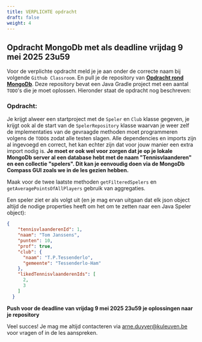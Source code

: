```yaml
---
title: VERPLICHTE opdracht
draft: false
weight: 4
---
```


## Opdracht MongoDb met als deadline vrijdag 9 mei 2025 23u59

Voor de verplichte opdracht meld je je aan onder de correcte naam bij volgende `Github Classroom`. En pull je de repository van [**Opdracht rond MongoDb**](https://classroom.github.com/a/QOmM-zNf). Deze repository bevat een Java Gradle project met een aantal `TODO`'s die je moet oplossen. Hieronder staat de opdracht nog beschreven:

### Opdracht: 
<!-- TODO: Volgend jaar met schema-validatie, letten op ontbrekende eigenschappen in de JSON ... -->
Je krijgt alweer een startproject met de `Speler` en `Club` klasse gegeven, je krijgt ook al de start van de `SpelerRepository` klasse waarvan je weer zelf de implementaties van de gevraagde methoden moet programmeren volgens de `TODO`s zodat alle testen slagen. Alle dependencies en imports zijn al ingevoegd en correct, het kan echter zijn dat voor jouw manier een extra import nodig is. **Je moet er ook wel voor zorgen dat je op je lokale MongoDb server al een database hebt met de naam "Tennisvlaanderen" en een collectie "spelers". Dit kan je eenvoudig doen via de MongoDb Compass GUI zoals we in de les gezien hebben.**


Maak voor de twee laatste methoden `getFilteredSpelers` en `getAveragePointsOfAllPlayers` gebruik van aggregaties.

Een speler ziet er als volgt uit (en je mag ervan uitgaan dat elk json object altijd de nodige properties heeft om het om te zetten naar een Java Speler object):
```json
{
    "tennisvlaanderenId": 1,
    "naam": "Tom Janssens",
    "punten": 10,
    "prof": true,
    "club": {
      "naam": "T.P.Tessenderlo",
      "gemeente": "Tessenderlo-Ham"
    },
    "likedTennisvlaanderenIds": [
      2,
      3
    ]
  }
```


**Push voor de deadline van vrijdag 9 mei 2025 23u59 je oplossingen naar je repository**

Veel succes! Je mag me altijd contacteren via [arne.duyver@kuleuven.be](mailto::arne.duyver@kuleuven.be) voor vragen of in de les aanspreken.
